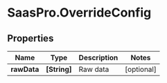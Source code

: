 # SaasPro.OverrideConfig

## Properties

Name | Type | Description | Notes
------------ | ------------- | ------------- | -------------
**rawData** | **[String]** | Raw data | [optional] 


